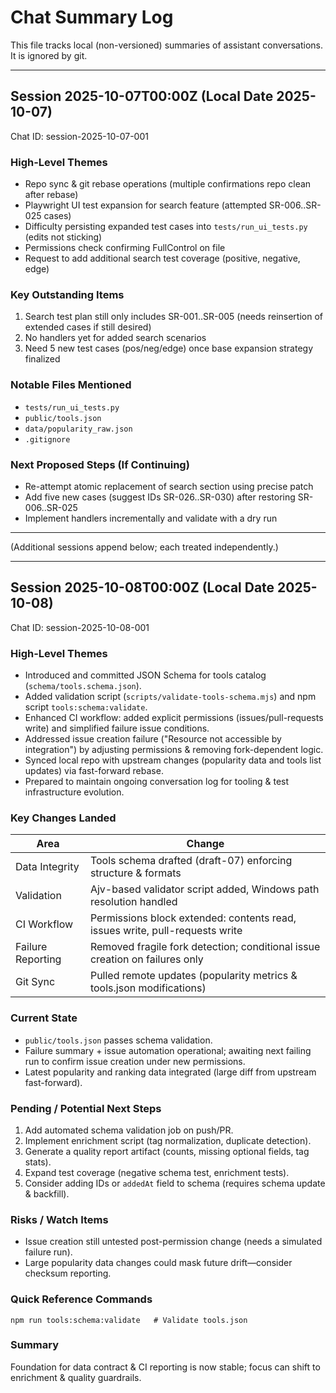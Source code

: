 # Chat Summary Log

This file tracks local (non-versioned) summaries of assistant conversations. It is ignored by git.

---

## Session 2025-10-07T00:00Z (Local Date 2025-10-07)
Chat ID: session-2025-10-07-001

### High-Level Themes
- Repo sync & git rebase operations (multiple confirmations repo clean after rebase)
- Playwright UI test expansion for search feature (attempted SR-006..SR-025 cases)
- Difficulty persisting expanded test cases into `tests/run_ui_tests.py` (edits not sticking)
- Permissions check confirming FullControl on file
- Request to add additional search test coverage (positive, negative, edge)

### Key Outstanding Items
1. Search test plan still only includes SR-001..SR-005 (needs reinsertion of extended cases if still desired)
2. No handlers yet for added search scenarios
3. Need 5 new test cases (pos/neg/edge) once base expansion strategy finalized

### Notable Files Mentioned
- `tests/run_ui_tests.py`
- `public/tools.json`
- `data/popularity_raw.json`
- `.gitignore`

### Next Proposed Steps (If Continuing)
- Re-attempt atomic replacement of search section using precise patch
- Add five new cases (suggest IDs SR-026..SR-030) after restoring SR-006..SR-025
- Implement handlers incrementally and validate with a dry run

---

(Additional sessions append below; each treated independently.)

---

## Session 2025-10-08T00:00Z (Local Date 2025-10-08)
Chat ID: session-2025-10-08-001

### High-Level Themes
- Introduced and committed JSON Schema for tools catalog (`schema/tools.schema.json`).
- Added validation script (`scripts/validate-tools-schema.mjs`) and npm script `tools:schema:validate`.
- Enhanced CI workflow: added explicit permissions (issues/pull-requests write) and simplified failure issue conditions.
- Addressed issue creation failure ("Resource not accessible by integration") by adjusting permissions & removing fork-dependent logic.
- Synced local repo with upstream changes (popularity data and tools list updates) via fast-forward rebase.
- Prepared to maintain ongoing conversation log for tooling & test infrastructure evolution.

### Key Changes Landed
| Area | Change |
|------|--------|
| Data Integrity | Tools schema drafted (draft-07) enforcing structure & formats |
| Validation | Ajv-based validator script added, Windows path resolution handled |
| CI Workflow | Permissions block extended: contents read, issues write, pull-requests write |
| Failure Reporting | Removed fragile fork detection; conditional issue creation on failures only |
| Git Sync | Pulled remote updates (popularity metrics & tools.json modifications) |

### Current State
- `public/tools.json` passes schema validation.
- Failure summary + issue automation operational; awaiting next failing run to confirm issue creation under new permissions.
- Latest popularity and ranking data integrated (large diff from upstream fast-forward).

### Pending / Potential Next Steps
1. Add automated schema validation job on push/PR.
2. Implement enrichment script (tag normalization, duplicate detection).
3. Generate a quality report artifact (counts, missing optional fields, tag stats).
4. Expand test coverage (negative schema test, enrichment tests).
5. Consider adding IDs or `addedAt` field to schema (requires schema update & backfill).

### Risks / Watch Items
- Issue creation still untested post-permission change (needs a simulated failure run).
- Large popularity data changes could mask future drift—consider checksum reporting.

### Quick Reference Commands
```
npm run tools:schema:validate   # Validate tools.json
```

### Summary
Foundation for data contract & CI reporting is now stable; focus can shift to enrichment & quality guardrails.

